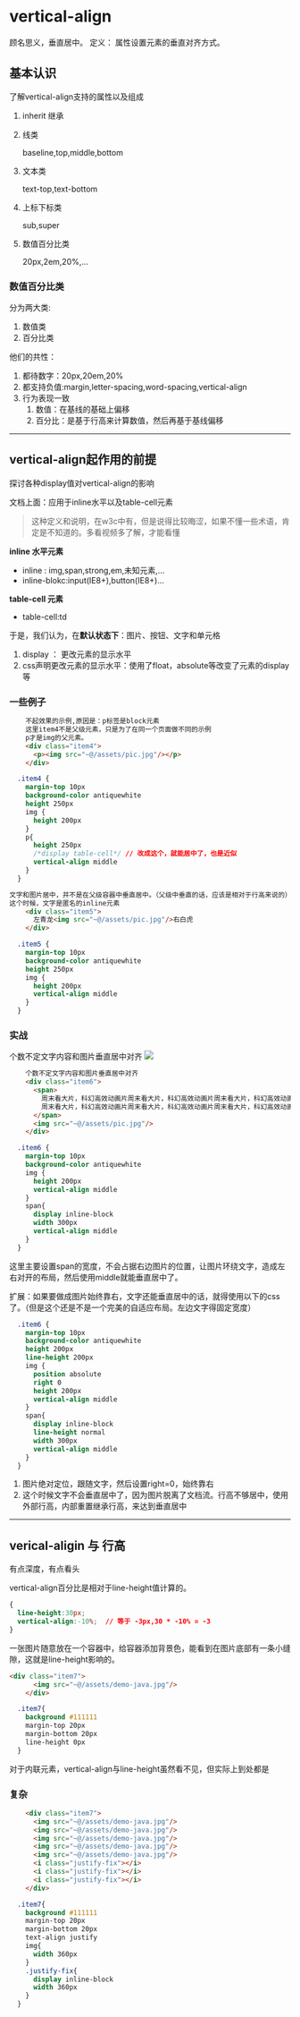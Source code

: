 # vertical-align
顾名思义，垂直居中。
定义： 属性设置元素的垂直对齐方式。


## 基本认识
了解vertical-align支持的属性以及组成

1. inherit 继承
2. 线类
    
    baseline,top,middle,bottom
3. 文本类

    text-top,text-bottom
4. 上标下标类
    
    sub,super
5. 数值百分比类

    20px,2em,20%,...
    
### 数值百分比类

分为两大类:

1. 数值类
2. 百分比类

他们的共性：

1. 都待数字：20px,20em,20%
2. 都支持负值:margin,letter-spacing,word-spacing,vertical-align
3. 行为表现一致
    1. 数值：在基线的基础上偏移
    2. 百分比：是基于行高来计算数值，然后再基于基线偏移
    
----

## vertical-align起作用的前提
探讨各种display值对vertical-align的影响

文档上面：应用于inline水平以及table-cell元素
> 这种定义和说明，在w3c中有，但是说得比较晦涩，如果不懂一些术语，肯定是不知道的。多看视频多了解，才能看懂

**inline 水平元素**

* inline : img,span,strong,em,未知元素,...
* inline-blokc:input(IE8+),button(IE8+)...

**table-cell 元素**

* table-cell:td

于是，我们认为，在**默认状态下**：图片、按钮、文字和单元格

1. display ： 更改元素的显示水平
2. css声明更改元素的显示水平：使用了float，absolute等改变了元素的display等

### 一些例子
```html
    不起效果的示例,原因是：p标签是block元素
    这里item4不是父级元素，只是为了在同一个页面做不同的示例
    p才是img的父元素。
    <div class="item4">
      <p><img src="~@/assets/pic.jpg"/></p>
    </div>
```
```css
  .item4 {
    margin-top 10px
    background-color antiquewhite
    height 250px
    img {
      height 200px
    }
    p{
      height 250px
      /*display table-cell*/ // 改成这个，就能居中了，也是近似
      vertical-align middle
    }
  }
```

```html
文字和图片居中，并不是在父级容器中垂直居中。（父级中垂直的话，应该是相对于行高来说的）
这个时候，文字是匿名的inline元素
    <div class="item5">
      左青龙<img src="~@/assets/pic.jpg"/>右白虎
    </div>
```
```css
  .item5 {
    margin-top 10px
    background-color antiquewhite
    height 250px
    img {
      height 200px
      vertical-align middle
    }
  }
```

### 实战
个数不定文字内容和图片垂直居中对齐
![](/assets/image/htmlcss/verticalalign/文字个数不定和图片居中对齐.png)

```html
    个数不定文字内容和图片垂直居中对齐
    <div class="item6">
      <span>
        周末看大片，科幻高效动画片周末看大片，科幻高效动画片周末看大片，科幻高效动画片周末看大片，科幻高效动画片
        周末看大片，科幻高效动画片周末看大片，科幻高效动画片周末看大片，科幻高效动画片周末看大片，科幻高效动画片
      </span>
      <img src="~@/assets/pic.jpg"/>
    </div>
```
```css
  .item6 {
    margin-top 10px
    background-color antiquewhite
    img {
      height 200px
      vertical-align middle
    }
    span{
      display inline-block
      width 300px
      vertical-align middle
    }
  }
```

这里主要设置span的宽度，不会占据右边图片的位置，让图片环绕文字，造成左右对开的布局，然后使用middle就能垂直居中了。

扩展：如果要做成图片始终靠右，文字还能垂直居中的话，就得使用以下的css了。（但是这个还是不是一个完美的自适应布局。左边文字得固定宽度）
```css
  .item6 {
    margin-top 10px
    background-color antiquewhite
    height 200px
    line-height 200px
    img {
      position absolute
      right 0
      height 200px
      vertical-align middle
    }
    span{
      display inline-block
      line-height normal
      width 300px
      vertical-align middle
    }
  }
```
1. 图片绝对定位，跟随文字，然后设置right=0，始终靠右
2. 这个时候文字不会垂直居中了，因为图片脱离了文档流。行高不够居中，使用外部行高，内部重置继承行高，来达到垂直居中


----

## verical-aligin 与 行高
有点深度，有点看头

vertical-align百分比是相对于line-height值计算的。
```css
{
  line-height:30px;
  vertical-align:-10%;  // 等于 -3px,30 * -10% = -3
}
```

一张图片随意放在一个容器中，给容器添加背景色，能看到在图片底部有一条小缝隙，这就是line-height影响的。
```html
<div class="item7">
      <img src="~@/assets/demo-java.jpg"/>
    </div>
```
```css
  .item7{
    background #111111
    margin-top 20px
    margin-bottom 20px
    line-height 0px
  }
```

对于内联元素，vertical-align与line-height虽然看不见，但实际上到处都是

### 复杂

```html
    <div class="item7">
      <img src="~@/assets/demo-java.jpg"/>
      <img src="~@/assets/demo-java.jpg"/>
      <img src="~@/assets/demo-java.jpg"/>
      <img src="~@/assets/demo-java.jpg"/>
      <img src="~@/assets/demo-java.jpg"/>
      <i class="justify-fix"></i>
      <i class="justify-fix"></i>
      <i class="justify-fix"></i>
    </div>
```
```css
  .item7{
    background #111111
    margin-top 20px
    margin-bottom 20px
    text-align justify
    img{
      width 360px
    }
    .justify-fix{
      display inline-block
      width 360px
    }
  }
```
